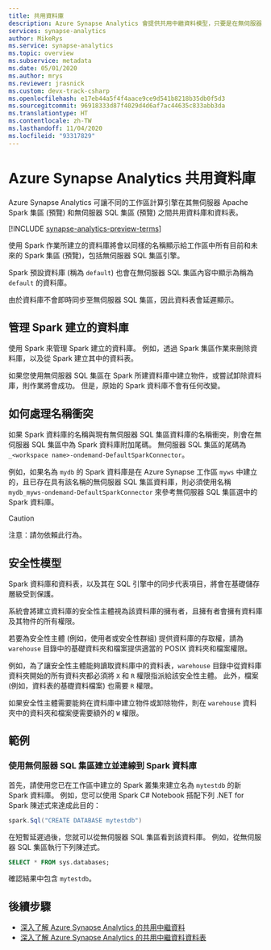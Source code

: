```yaml
---
title: 共用資料庫
description: Azure Synapse Analytics 會提供共用中繼資料模型，只要是在無伺服器 Apache Spark 集區中建立的資料庫，便可從其無伺服器 SQL 集區 (預覽) 和 SQL 集區引擎存取。
services: synapse-analytics
author: MikeRys
ms.service: synapse-analytics
ms.topic: overview
ms.subservice: metadata
ms.date: 05/01/2020
ms.author: mrys
ms.reviewer: jrasnick
ms.custom: devx-track-csharp
ms.openlocfilehash: e17eb44a5f4f4aace9ce9d541b8218b35db0f5d3
ms.sourcegitcommit: 96918333d87f4029d4d6af7ac44635c833abb3da
ms.translationtype: HT
ms.contentlocale: zh-TW
ms.lasthandoff: 11/04/2020
ms.locfileid: "93317829"
---
```

# <a name="azure-synapse-analytics-shared-database"></a>Azure Synapse Analytics 共用資料庫

Azure Synapse Analytics 可讓不同的工作區計算引擎在其無伺服器 Apache Spark 集區 (預覽) 和無伺服器 SQL 集區 (預覽) 之間共用資料庫和資料表。

[!INCLUDE [synapse-analytics-preview-terms](../../../includes/synapse-analytics-preview-terms.md)]

使用 Spark 作業所建立的資料庫將會以同樣的名稱顯示給工作區中所有目前和未來的 Spark 集區 (預覽)，包括無伺服器 SQL 集區引擎。

Spark 預設資料庫 (稱為 `default`) 也會在無伺服器 SQL 集區內容中顯示為稱為 `default` 的資料庫。

由於資料庫不會即時同步至無伺服器 SQL 集區，因此資料表會延遲顯示。

## <a name="manage-a-spark-created-database"></a>管理 Spark 建立的資料庫

使用 Spark 來管理 Spark 建立的資料庫。 例如，透過 Spark 集區作業來刪除資料庫，以及從 Spark 建立其中的資料表。

如果您使用無伺服器 SQL 集區在 Spark 所建資料庫中建立物件，或嘗試卸除資料庫，則作業將會成功。 但是，原始的 Spark 資料庫不會有任何改變。

## <a name="how-name-conflicts-are-handled"></a>如何處理名稱衝突

如果 Spark 資料庫的名稱與現有無伺服器 SQL 集區資料庫的名稱衝突，則會在無伺服器 SQL 集區中為 Spark 資料庫附加尾碼。 無伺服器 SQL 集區的尾碼為 `_<workspace name>-ondemand-DefaultSparkConnector`。

例如，如果名為 `mydb` 的 Spark 資料庫是在 Azure Synapse 工作區 `myws` 中建立的，且已存在具有該名稱的無伺服器 SQL 集區資料庫，則必須使用名稱 `mydb_myws-ondemand-DefaultSparkConnector` 來參考無伺服器 SQL 集區選中的 Spark 資料庫。

> [!CAUTION]
> 注意：請勿依賴此行為。

## <a name="security-model"></a>安全性模型

Spark 資料庫和資料表，以及其在 SQL 引擎中的同步代表項目，將會在基礎儲存層級受到保護。

系統會將建立資料庫的安全性主體視為該資料庫的擁有者，且擁有者會擁有資料庫及其物件的所有權限。

若要為安全性主體 (例如，使用者或安全性群組) 提供資料庫的存取權，請為 `warehouse` 目錄中的基礎資料夾和檔案提供適當的 POSIX 資料夾和檔案權限。 

例如，為了讓安全性主體能夠讀取資料庫中的資料表，`warehouse` 目錄中從資料庫資料夾開始的所有資料夾都必須將 `X` 和 `R` 權限指派給該安全性主體。 此外，檔案 (例如，資料表的基礎資料檔案) 也需要 `R` 權限。 

如果安全性主體需要能夠在資料庫中建立物件或卸除物件，則在 `warehouse` 資料夾中的資料夾和檔案便需要額外的 `W` 權限。

## <a name="examples"></a>範例

### <a name="create-and-connect-to-spark-database-with-serverless-sql-pool"></a>使用無伺服器 SQL 集區建立並連線到 Spark 資料庫

首先，請使用您已在工作區中建立的 Spark 叢集來建立名為 `mytestdb` 的新 Spark 資料庫。 例如，您可以使用 Spark C# Notebook 搭配下列 .NET for Spark 陳述式來達成此目的：

```csharp
spark.Sql("CREATE DATABASE mytestdb")
```

在短暫延遲過後，您就可以從無伺服器 SQL 集區看到該資料庫。 例如，從無伺服器 SQL 集區執行下列陳述式。

```sql
SELECT * FROM sys.databases;
```

確認結果中包含 `mytestdb`。

## <a name="next-steps"></a>後續步驟

- [深入了解 Azure Synapse Analytics 的共用中繼資料](overview.md)
- [深入了解 Azure Synapse Analytics 的共用中繼資料資料表](table.md)
